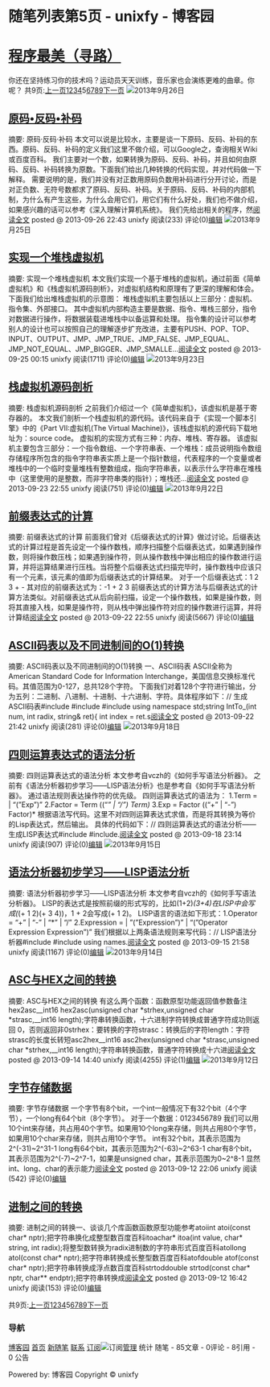 
# 随笔列表第5页 - unixfy - 博客园
# [程序最美（寻路）](https://www.cnblogs.com/unixfy/)
你还在坚持练习你的技术吗？运动员天天训练，音乐家也会演练更难的曲章。你呢？
共9页:[上一页](https://www.cnblogs.com/unixfy/default.html?page=4)[1](https://www.cnblogs.com/unixfy/default.html?page=1)[2](https://www.cnblogs.com/unixfy/default.html?page=2)[3](https://www.cnblogs.com/unixfy/default.html?page=3)[4](https://www.cnblogs.com/unixfy/default.html?page=4)5[6](https://www.cnblogs.com/unixfy/default.html?page=6)[7](https://www.cnblogs.com/unixfy/default.html?page=7)[8](https://www.cnblogs.com/unixfy/default.html?page=8)[9](https://www.cnblogs.com/unixfy/default.html?page=9)[下一页](https://www.cnblogs.com/unixfy/default.html?page=6)
![](https://www.cnblogs.com/images/link.gif)2013年9月26日
## [原码•反码•补码](https://www.cnblogs.com/unixfy/p/3341816.html)
摘要: 原码·反码·补码 本文可以说是比较水，主要是谈一下原码、反码、补码的东西。原码、反码、补码的定义我们这里不做介绍，可以Google之，查询相关Wiki或百度百科。 我们主要对一个数，如果转换为原码、反码、补码，并且如何由原码、反码、补码转换为原数。下面我们给出几种转换的代码实现，并对代码做一下解释。 需要说明的是，我们并没有对正数用原码负数用补码进行分开讨论，而是对正负数、无符号数都求了原码、反码、补码。关于原码、反码、补码的内部机制，为什么有产生这些，为什么会用它们，用它们有什么好处，我们也不做介绍，如果感兴趣的话可以参考《深入理解计算机系统》。 我们先给出相关的程序，然[阅读全文](https://www.cnblogs.com/unixfy/p/3341816.html)
posted @ 2013-09-26 22:43 unixfy 阅读(233) 评论(0)[编辑](https://i.cnblogs.com/EditPosts.aspx?postid=3341816)
![](https://www.cnblogs.com/images/link.gif)2013年9月25日
## [实现一个堆栈虚拟机](https://www.cnblogs.com/unixfy/p/3337917.html)
摘要: 实现一个堆栈虚拟机 本文我们实现一个基于堆栈的虚拟机，通过前面《简单虚拟机》和《栈虚拟机源码剖析》，对虚拟机结构和原理有了更深的理解和体会。下面我们给出堆栈虚拟机的示意图： 堆栈虚拟机主要包括以上三部分：虚拟机、指令集、外部接口。 其中虚拟机内部构造主要是数据、指令、堆栈三部分，指令对数据进行操作，将数据装载进堆栈中以备运算和处理。 指令集的设计可以参考别人的设计也可以按照自己的理解逐步扩充改进，主要有PUSH、POP、TOP、INPUT、OUTPUT、JMP、JMP_TRUE、JMP_FALSE、JMP_EQUAL、JMP_NOT_EQUAL、JMP_BIGGER、JMP_SMALLE...[阅读全文](https://www.cnblogs.com/unixfy/p/3337917.html)
posted @ 2013-09-25 00:15 unixfy 阅读(1711) 评论(0)[编辑](https://i.cnblogs.com/EditPosts.aspx?postid=3337917)
![](https://www.cnblogs.com/images/link.gif)2013年9月23日
## [栈虚拟机源码剖析](https://www.cnblogs.com/unixfy/p/3335874.html)
摘要: 栈虚拟机源码剖析 之前我们介绍过一个《简单虚拟机》，该虚拟机是基于寄存器的。 本文我们剖析一个栈虚拟机的源代码。该代码来自于《实现一个脚本引擎》中的《Part VII:虚拟机(The Virtual Machine)》，该栈虚拟机的源代码下载地址为：source code。 虚拟机的实现方式有三种：内存、堆栈、寄存器。 该虚拟机主要包含三部分：一个指令数组、一个字符串表、一个堆栈：成员说明指令数组存储程序所包含的指令字符串表实质上是一个指针数组，代表程序的一个变量或者堆栈中的一个临时变量堆栈有整数组成，指向字符串表，以表示什么字符串在堆栈中（这里使用的是整数，而非字符串类的指针）；堆栈还...[阅读全文](https://www.cnblogs.com/unixfy/p/3335874.html)
posted @ 2013-09-23 22:55 unixfy 阅读(751) 评论(0)[编辑](https://i.cnblogs.com/EditPosts.aspx?postid=3335874)
![](https://www.cnblogs.com/images/link.gif)2013年9月22日
## [前缀表达式的计算](https://www.cnblogs.com/unixfy/p/3334025.html)
摘要: 前缀表达式的计算 前面我们曾对《后缀表达式的计算》做过讨论。后缀表达式的计算过程是首先设定一个操作数栈，顺序扫描整个后缀表达式，如果遇到操作数，则将操作数压栈；如果遇到操作符，则从操作数栈中弹出相应的操作数进行运算，并将运算结果进行压栈。当将整个后缀表达式扫描完毕时，操作数栈中应该只有一个元素，该元素的值即为后缀表达式的计算结果。 对于一个后缀表达式：1 2 3 + - 其对应的前缀表达式为：-1 + 2 3 前缀表达式的计算方法与后缀表达式的计算方法类似。对前缀表达式从后向前扫描，设定一个操作数栈，如果是操作数，则将其直接入栈，如果是操作符，则从栈中弹出操作符对应的操作数进行运算，并将计算结[阅读全文](https://www.cnblogs.com/unixfy/p/3334025.html)
posted @ 2013-09-22 22:55 unixfy 阅读(5667) 评论(0)[编辑](https://i.cnblogs.com/EditPosts.aspx?postid=3334025)

## [ASCII码表以及不同进制间的O(1)转换](https://www.cnblogs.com/unixfy/p/3333920.html)
摘要: ASCII码表以及不同进制间的O(1)转换 一、ASCII码表 ASCII全称为American Standard Code for Information Interchange，美国信息交换标准代码。其值范围为0-127，总共128个字符。 下面我们对着128个字符进行输出，分为五列：二进制、八进制、十进制、十六进制、字符。具体程序如下：// 生成ASCII码表\#include \#include \#include using namespace std;string IntTo_(int num, int radix, string& ret){ int index = ret.s[阅读全文](https://www.cnblogs.com/unixfy/p/3333920.html)
posted @ 2013-09-22 21:42 unixfy 阅读(281) 评论(0)[编辑](https://i.cnblogs.com/EditPosts.aspx?postid=3333920)
![](https://www.cnblogs.com/images/link.gif)2013年9月18日
## [四则运算表达式的语法分析](https://www.cnblogs.com/unixfy/p/3329367.html)
摘要: 四则运算表达式的语法分析 本文参考自vczh的《如何手写语法分析器》。 之前有《语法分析器初步学习——LISP语法分析》也是参考自《如何手写语法分析器》。 通过语法规则表达操作符的优先级。 四则运算表达式的语法为： 1.Term = | “(”Exp”)” 2.Factor = Term ((“*” | “/”) Term)* 3.Exp = Factor ((“+” | “-”) Factor)* 根据语法写代码。这里不对四则运算表达式求值，而是将其转换为等价的Lisp表达式，然后输出。 具体的代码如下：// 四则运算表达式的语法分析——生成LISP表达式\#include \#include.[阅读全文](https://www.cnblogs.com/unixfy/p/3329367.html)
posted @ 2013-09-18 23:14 unixfy 阅读(907) 评论(0)[编辑](https://i.cnblogs.com/EditPosts.aspx?postid=3329367)
![](https://www.cnblogs.com/images/link.gif)2013年9月15日
## [语法分析器初步学习——LISP语法分析](https://www.cnblogs.com/unixfy/p/3323308.html)
摘要: 语法分析器初步学习——LISP语法分析 本文参考自vczh的《如何手写语法分析器》。 LISP的表达式是按照前缀的形式写的，比如(1+2)*(3+4)在LISP中会写成(*(+ 1 2)(+ 3 4))，1 + 2会写成(+ 1 2)。 LISP语言的语法如下形式：1.Operator = “+” | “-” | “*” | “/” 2.Expression = | ”(”Expression”)” | “(”Operator Expression Expression”)” 我们根据以上两条语法规则来写代码：// LISP语法分析器\#include \#include using names.[阅读全文](https://www.cnblogs.com/unixfy/p/3323308.html)
posted @ 2013-09-15 21:58 unixfy 阅读(1167) 评论(0)[编辑](https://i.cnblogs.com/EditPosts.aspx?postid=3323308)
![](https://www.cnblogs.com/images/link.gif)2013年9月14日
## [ASC与HEX之间的转换](https://www.cnblogs.com/unixfy/p/3321173.html)
摘要: ASC与HEX之间的转换 有这么两个函数：函数原型功能返回值参数备注hex2asc__int16 hex2asc(unsigned char *strhex,unsigned char *strasc,__int16 length);字符串转换函数，十六进制字符转换成普通字符成功则返回 0，否则返回非0strhex：要转换的字符strasc：转换后的字符length：字符strasc的长度长转短asc2hex__int16 asc2hex(unsigned char *strasc,unsigned char *strhex,__int16 length);字符串转换函数，普通字符转换成十六进[阅读全文](https://www.cnblogs.com/unixfy/p/3321173.html)
posted @ 2013-09-14 14:40 unixfy 阅读(4255) 评论(1)[编辑](https://i.cnblogs.com/EditPosts.aspx?postid=3321173)
![](https://www.cnblogs.com/images/link.gif)2013年9月12日
## [字节存储数据](https://www.cnblogs.com/unixfy/p/3317998.html)
摘要: 字节存储数据 一个字节有8个bit，一个int一般情况下有32个bit（4个字节），一个long有64个bit（8个字节）。 对于一个数据：0123456789 我们可以用10个int来存储，共占用40个字节。如果用10个long来存储，则共占用80个字节，如果用10个char来存储，则共占用10个字节。 int有32个bit，其表示范围为2^(-31)~2^31-1 long有64个bit，其表示范围为2^(-63)~2^63-1 char有8个bit，其表示范围为2^(-7)~2^7-1，如果是unsigned char，其表示范围为0~2^8-1 显然int、long、char的表示能力[阅读全文](https://www.cnblogs.com/unixfy/p/3317998.html)
posted @ 2013-09-12 22:06 unixfy 阅读(542) 评论(0)[编辑](https://i.cnblogs.com/EditPosts.aspx?postid=3317998)

## [进制之间的转换](https://www.cnblogs.com/unixfy/p/3317247.html)
摘要: 进制之间的转换一、谈谈几个库函数函数原型功能参考atoiint atoi(const char* nptr);把字符串换化成整型数百度百科itoachar* itoa(int value, char* string, int radix);将整型数转换为radix进制数的字符串形式百度百科atollong atol(const char* nptr);把字符串转换成长整型数百度百科atofdouble atof(const char* nptr);把字符串转换成浮点数百度百科strtoddouble strtod(const char* nptr, char** endptr);把字符串转换成[阅读全文](https://www.cnblogs.com/unixfy/p/3317247.html)
posted @ 2013-09-12 16:42 unixfy 阅读(153) 评论(0)[编辑](https://i.cnblogs.com/EditPosts.aspx?postid=3317247)

共9页:[上一页](https://www.cnblogs.com/unixfy/default.html?page=4)[1](https://www.cnblogs.com/unixfy/default.html?page=1)[2](https://www.cnblogs.com/unixfy/default.html?page=2)[3](https://www.cnblogs.com/unixfy/default.html?page=3)[4](https://www.cnblogs.com/unixfy/default.html?page=4)5[6](https://www.cnblogs.com/unixfy/default.html?page=6)[7](https://www.cnblogs.com/unixfy/default.html?page=7)[8](https://www.cnblogs.com/unixfy/default.html?page=8)[9](https://www.cnblogs.com/unixfy/default.html?page=9)[下一页](https://www.cnblogs.com/unixfy/default.html?page=6)


### 导航
[博客园](https://www.cnblogs.com/)
[首页](https://www.cnblogs.com/unixfy/)
[新随笔](https://i.cnblogs.com/EditPosts.aspx?opt=1)
[联系](https://msg.cnblogs.com/send/unixfy)
[订阅](https://www.cnblogs.com/unixfy/rss)![订阅](//www.cnblogs.com/images/xml.gif)[管理](https://i.cnblogs.com/)
统计
随笔 - 85文章 - 0评论 - 8引用 - 0
公告

Powered by:
博客园
Copyright © unixfy

